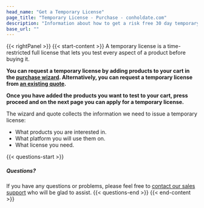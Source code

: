 ```yaml
---
head_name: "Get a Temporary License"
page_title: "Temporary License - Purchase - conholdate.com"
description: "Information about how to get a risk free 30 day temporary license for evaluation purposes. We strongly encourage developers to download and try our products prior to purchasing."
base_url: ""
---
```

{{< rightPanel >}}
{{< start-content >}} 
A temporary license is a time-restricted full license that lets you test every aspect of a product before buying it.  

**You can request a temporary license by adding products to your cart in the [purchase wizard](https://purchase.conholdate.com/buy). Alternatively, you can request a temporary license from [an existing quote](https://purchase.conholdate.com/orders).**  

**Once you have added the products you want to test to your cart, press proceed and on the next page you can apply for a temporary license.**  

The wizard and quote collects the information we need to issue a temporary license:  

* What products you are interested in.
* What platform you will use them on.
* What license you need.  

{{< questions-start >}}
##### **Questions?**
If you have any questions or problems, please feel free to [contact our sales support](https://about.conholdate.com/contact/) who will be glad to assist.
{{< questions-end >}}
{{< end-content >}}
